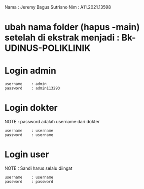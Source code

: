 Nama : Jeremy Bagus Sutrisno
Nim : A11.2021.13598

# ubah nama folder (hapus -main) setelah di ekstrak menjadi : Bk-UDINUS-POLIKLINIK


# Login admin
```
username    : admin
password    : admin113293
```

# Login dokter
NOTE : password adalah username dari dokter
```
username    : username
password    : username
```

# Login user
NOTE : Sandi harus selalu diingat
```
username    : username
password    : password
```
